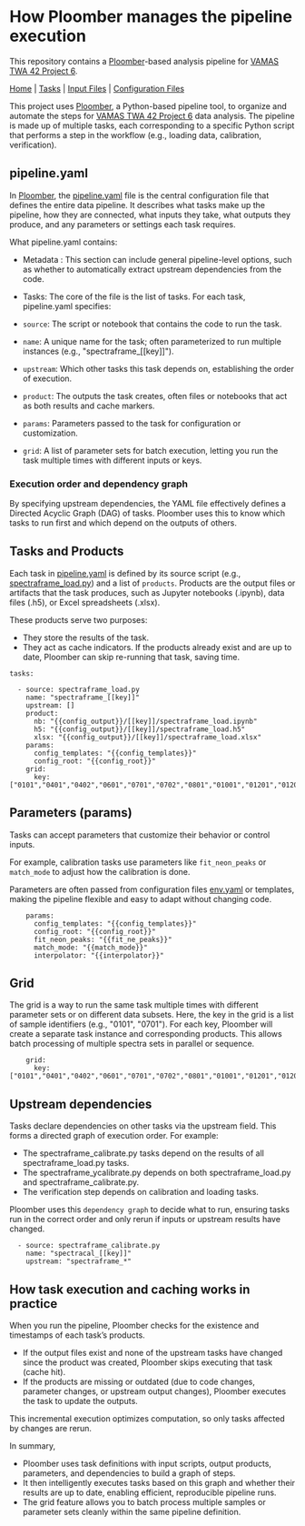 # How Ploomber manages the pipeline execution

This repository contains a [Ploomber](https://ploomber.io/)-based analysis pipeline for [VAMAS TWA 42 Project 6](https://www.vamas.org/twa42/documents/2024_vamas_twa42_p6_raman_calibration.pdf).

[Home](README.md) | [Tasks](README_pipeline.md) | [Input Files](README_input.md) | [Configuration Files](README_config.md) 

This project uses [Ploomber](https://ploomber.io/), a Python-based pipeline tool, to organize and automate the steps for  [VAMAS TWA 42 Project 6](https://www.vamas.org/twa42/documents/2024_vamas_twa42_p6_raman_calibration.pdf) data analysis. The pipeline is made up of multiple tasks, each corresponding to a specific Python script that performs a step in the workflow (e.g., loading data, calibration, verification).

## pipeline.yaml

In [Ploomber](https://ploomber.io/), the [pipeline.yaml](src/pipeline.yaml) file is the central configuration file that defines the entire data pipeline. It describes what tasks make up the pipeline, how they are connected, what inputs they take, what outputs they produce, and any parameters or settings each task requires.

What pipeline.yaml contains:
- Metadata : This section can include general pipeline-level options, such as whether to automatically extract upstream dependencies from the code.
- Tasks: The core of the file is the list of tasks. For each task, pipeline.yaml specifies:

- `source`: The script or notebook that contains the code to run the task.
- `name`: A unique name for the task; often parameterized to run multiple instances (e.g., "spectraframe_[[key]]").
- `upstream`: Which other tasks this task depends on, establishing the order of execution.
- `product`: The outputs the task creates, often files or notebooks that act as both results and cache markers.
- `params`: Parameters passed to the task for configuration or customization.
- `grid`: A list of parameter sets for batch execution, letting you run the task multiple times with different inputs or keys.

### Execution order and dependency graph

By specifying upstream dependencies, the YAML file effectively defines a Directed Acyclic Graph (DAG) of tasks. Ploomber uses this to know which tasks to run first and which depend on the outputs of others.

## Tasks and Products

Each task in [pipeline.yaml](src/pipeline.yaml) is defined by its source script (e.g., [spectraframe_load.py](src/spectraframe_load.py)) and a list of `products`. Products are the output files or artifacts that the task produces, such as Jupyter notebooks (.ipynb), data files (.h5), or Excel spreadsheets (.xlsx). 

These products serve two purposes:

- They store the results of the task.
- They act as cache indicators. If the products already exist and are up to date, Ploomber can skip re-running that task, saving time.

```
tasks:

  - source: spectraframe_load.py
    name: "spectraframe_[[key]]"
    upstream: []
    product: 
      nb: "{{config_output}}/[[key]]/spectraframe_load.ipynb"
      h5: "{{config_output}}/[[key]]/spectraframe_load.h5"
      xlsx: "{{config_output}}/[[key]]/spectraframe_load.xlsx"
    params:
      config_templates: "{{config_templates}}"
      config_root: "{{config_root}}"
    grid:
      key: ["0101","0401","0402","0601","0701","0702","0801","01001","01201","01202"]
```

## Parameters (params)

Tasks can accept parameters that customize their behavior or control inputs. 

For example, calibration tasks use parameters like `fit_neon_peaks` or `match_mode` to adjust how the calibration is done. 

Parameters are often passed from configuration files [env.yaml](src/env_example.yaml) or templates, making the pipeline flexible and easy to adapt without changing code.

```
    params:
      config_templates: "{{config_templates}}"
      config_root: "{{config_root}}"
      fit_neon_peaks: "{{fit_ne_peaks}}"
      match_mode: "{{match_mode}}"
      interpolator: "{{interpolator}}"  
```

## Grid

The grid is a way to run the same task multiple times with different parameter sets or on different data subsets. Here, the key in the grid is a list of sample identifiers (e.g., "0101", "0701"). For each key, Ploomber will create a separate task instance and corresponding products. This allows batch processing of multiple spectra sets in parallel or sequence.

```
    grid:
      key: ["0101","0401","0402","0601","0701","0702","0801","01001","01201","01202"]
```

## Upstream dependencies

Tasks declare dependencies on other tasks via the upstream field. This forms a directed graph of execution order. For example:

- The spectraframe_calibrate.py tasks depend on the results of all spectraframe_load.py tasks.
- The spectraframe_ycalibrate.py depends on both spectraframe_load.py and spectraframe_calibrate.py.
- The verification step depends on calibration and loading tasks.

Ploomber uses this `dependency graph` to decide what to run, ensuring tasks run in the correct order and only rerun if inputs or upstream results have changed.

```
  - source: spectraframe_calibrate.py
    name: "spectracal_[[key]]"    
    upstream: "spectraframe_*"    
```

## How task execution and caching works in practice

When you run the pipeline, Ploomber checks for the existence and timestamps of each task’s products.

- If the output files exist and none of the upstream tasks have changed since the product was created, Ploomber skips executing that task (cache hit).
- If the products are missing or outdated (due to code changes, parameter changes, or upstream output changes), Ploomber executes the task to update the outputs.

This incremental execution optimizes computation, so only tasks affected by changes are rerun.

In summary, 
- Ploomber uses task definitions with input scripts, output products, parameters, and dependencies to build a graph of steps.
- It then intelligently executes tasks based on this graph and whether their results are up to date, enabling efficient, reproducible pipeline runs. 
- The grid feature allows you to batch process multiple samples or parameter sets cleanly within the same pipeline definition.